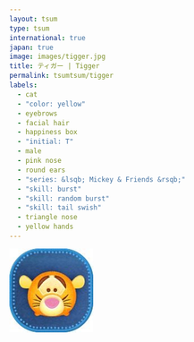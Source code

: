 ```yaml
---
layout: tsum
type: tsum
international: true
japan: true
image: images/tigger.jpg
title: ティガー | Tigger
permalink: tsumtsum/tigger
labels:
  - cat
  - "color: yellow"
  - eyebrows
  - facial hair
  - happiness box
  - "initial: T"
  - male
  - pink nose
  - round ears
  - "series: &lsqb; Mickey & Friends &rsqb;"
  - "skill: burst"
  - "skill: random burst"
  - "skill: tail swish"
  - triangle nose
  - yellow hands
---
```

<img class="ui image" src="../images/tigger.jpg">
